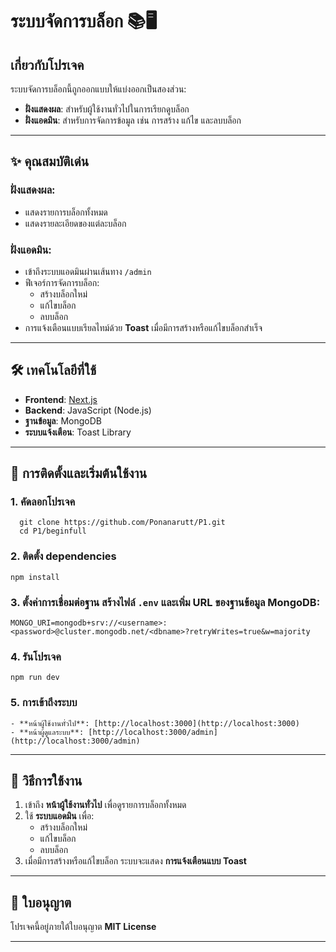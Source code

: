 # ระบบจัดการบล็อก 📚🖥️

## เกี่ยวกับโปรเจค
ระบบจัดการบล็อกนี้ถูกออกแบบให้แบ่งออกเป็นสองส่วน:
- **ฝั่งแสดงผล**: สำหรับผู้ใช้งานทั่วไปในการเรียกดูบล็อก
- **ฝั่งแอดมิน**: สำหรับการจัดการข้อมูล เช่น การสร้าง แก้ไข และลบบล็อก

---

## ✨ คุณสมบัติเด่น

### ฝั่งแสดงผล:
- แสดงรายการบล็อกทั้งหมด
- แสดงรายละเอียดของแต่ละบล็อก

### ฝั่งแอดมิน:
- เข้าถึงระบบแอดมินผ่านเส้นทาง `/admin`
- ฟีเจอร์การจัดการบล็อก:
  - สร้างบล็อกใหม่
  - แก้ไขบล็อก
  - ลบบล็อก
- การแจ้งเตือนแบบเรียลไทม์ด้วย **Toast** เมื่อมีการสร้างหรือแก้ไขบล็อกสำเร็จ

---

## 🛠️ เทคโนโลยีที่ใช้
- **Frontend**: [Next.js](https://nextjs.org/)
- **Backend**: JavaScript (Node.js)
- **ฐานข้อมูล**: MongoDB
- **ระบบแจ้งเตือน**: Toast Library

---

## 🚀 การติดตั้งและเริ่มต้นใช้งาน

### 1. คัดลอกโปรเจค
    
      git clone https://github.com/Ponanarutt/P1.git
      cd P1/beginfull


### 2. ติดตั้ง dependencies
    npm install


### 3. ตั้งค่าการเชื่อมต่อฐาน สร้างไฟล์ `.env` และเพิ่ม URL ของฐานข้อมูล MongoDB:
    MONGO_URI=mongodb+srv://<username>:<password>@cluster.mongodb.net/<dbname>?retryWrites=true&w=majority


### 4. รันโปรเจค
    npm run dev


### 5. การเข้าถึงระบบ
    - **หน้าผู้ใช้งานทั่วไป**: [http://localhost:3000](http://localhost:3000)
    - **หน้าผู้ดูแลระบบ**: [http://localhost:3000/admin](http://localhost:3000/admin)

---

## 📝 วิธีการใช้งาน
1. เข้าถึง **หน้าผู้ใช้งานทั่วไป** เพื่อดูรายการบล็อกทั้งหมด
2. ใช้ **ระบบแอดมิน** เพื่อ:
   - สร้างบล็อกใหม่
   - แก้ไขบล็อก
   - ลบบล็อก
3. เมื่อมีการสร้างหรือแก้ไขบล็อก ระบบจะแสดง **การแจ้งเตือนแบบ Toast**


---

## 📜 ใบอนุญาต
โปรเจคนี้อยู่ภายใต้ใบอนุญาต **MIT License**

---

